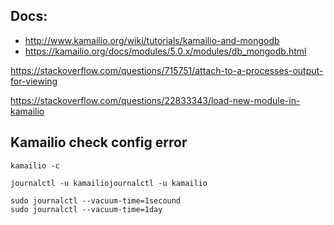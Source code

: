 
## Docs:

 - http://www.kamailio.org/wiki/tutorials/kamailio-and-mongodb
 - https://kamailio.org/docs/modules/5.0.x/modules/db_mongodb.html

https://stackoverflow.com/questions/715751/attach-to-a-processes-output-for-viewing

https://stackoverflow.com/questions/22833343/load-new-module-in-kamailio


## Kamailio check config error
```
kamailio -c
```

```
journalctl -u kamailiojournalctl -u kamailio
```

```
sudo journalctl --vacuum-time=1secound
sudo journalctl --vacuum-time=1day
```
